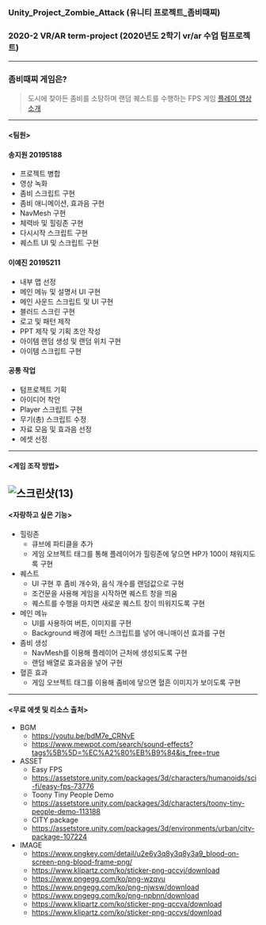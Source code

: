 ### Unity_Project_Zombie_Attack (유니티 프로젝트_좀비때찌)
### 2020-2 VR/AR term-project (2020년도 2학기 vr/ar 수업 텀프로젝트)
-------------------------------------------------------------------
### 좀비때찌 게임은?
> 도시에 찾아든 좀비를 소탕하며 랜덤 퀘스트를 수행하는 FPS 게임
> [플레이 영상 소개](https://youtu.be/z3xuYJGu6AA)
-------------------------------------------------------------------
#### <팀원>

#### 송지원 20195188
* 프로젝트 병합
* 영상 녹화
* 좀비 스크립트 구현
* 좀비 애니메이션, 효과음 구현
* NavMesh 구현
* 체력바 및 힐링존 구현
* 다시시작 스크립트 구현
* 퀘스트 UI 및 스크립트 구현
#### 이예진 20195211
* 내부 맵 선정
* 메인 메뉴 및 설명서 UI 구현
* 메인 사운드 스크립트 및 UI 구현
* 블러드 스크린 구현
* 로고 및 패턴 제작
* PPT 제작 및 기획 초안 작성
* 아이템 랜덤 생성 및 랜덤 위치 구현
* 아이템 스크립트 구현
#### 공통 작업
* 텀프로젝트 기획
* 아이디어 착안
* Player 스크립트 구현
* 무기(총) 스크립트 수정
* 자료 모음 및 효과음 선정
* 에셋 선정
---
#### <게임 조작 방법>
![스크린샷(13)](https://user-images.githubusercontent.com/92451281/151669780-943a2a74-d729-4769-bb56-c86a61039d9b.png)
---
#### <자랑하고 싶은 기능>
* 힐링존
  * 큐브에 파티클을 추가
  * 게임 오브젝트 태그를 통해 플레이어가 힐링존에 닿으면 HP가 100이 채워지도록 구현
* 퀘스트
  * UI 구현 후 좀비 개수와, 음식 개수를 랜덤값으로 구현
  * 조건문을 사용해 게임을 시작하면 퀘스트 창을 띄움
  * 퀘스트를 수행을 마치면 새로운 퀘스트 창이 띄워지도록 구현
* 메인 메뉴
  * UI를 사용하여 버튼, 이미지를 구현
  * Background 배경에 패턴 스크립트를 넣어 애니매이션 효과를 구현
* 좀비 생성
  * NavMesh를 이용해 플레이어 근처에 생성되도록 구현
  * 랜덤 배열로 효과음을 넣어 구현
* 혈흔 효과
  * 게임 오브젝트 태그를 이용해 좀비에 닿으면 혈흔 이미지가 보이도록 구현
---
#### <무료 에셋 및 리소스 출처>
* BGM
  * https://youtu.be/bdM7e_CRNvE
  * https://www.mewpot.com/search/sound-effects?tags%5B%5D=%EC%A2%80%EB%B9%84&is_free=true
* ASSET
  * Easy FPS 
  * https://assetstore.unity.com/packages/3d/characters/humanoids/sci-fi/easy-fps-73776
  * Toony Tiny People Demo
  * https://assetstore.unity.com/packages/3d/characters/toony-tiny-people-demo-113188
  * CITY package
  * https://assetstore.unity.com/packages/3d/environments/urban/city-package-107224
* IMAGE
  * https://www.pngkey.com/detail/u2e6y3q8y3q8y3a9_blood-on-screen-png-blood-frame-png/
  * https://www.klipartz.com/ko/sticker-png-qccvj/download
  * https://www.pngegg.com/ko/png-wzqvu
  * https://www.pngegg.com/ko/png-njwsw/download
  * https://www.pngegg.com/ko/png-npbnn/download
  * https://www.klipartz.com/ko/sticker-png-qccva/download
  * https://www.klipartz.com/ko/sticker-png-qccvs/download
